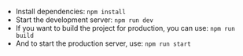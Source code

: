 * Install dependencies: `npm install`
* Start the development server: `npm run dev`
* If you want to build the project for production, you can use: `npm run build`
* And to start the production server, use: `npm run start`
